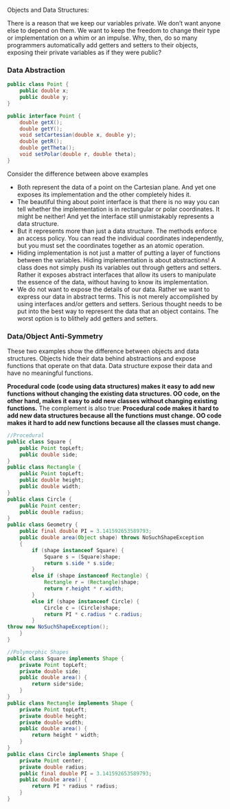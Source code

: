 Objects and Data Structures: 

There is a reason that we keep our variables private. We don’t want anyone else to depend
on them. We want to keep the freedom to change their type or implementation on a whim
or an impulse. Why, then, do so many programmers automatically add getters and setters
to their objects, exposing their private variables as if they were public?

### Data Abstraction
```java
public class Point {
    public double x;
    public double y;
}

public interface Point {
    double getX();
    double getY();
    void setCartesian(double x, double y);
    double getR();
    double getTheta();
    void setPolar(double r, double theta);
}
```
Consider the difference between above examples
* Both represent the data of a point on the Cartesian plane. And yet one exposes its implementation and the other completely
hides it.
* The beautiful thing about point interface is that there is no way you can tell whether the implementation is in rectangular or polar coordinates. It might be neither! And yet the interface still unmistakably represents a data structure.
* But it represents more than just a data structure. The methods enforce an access policy. You can read the individual coordinates independently, but you must set the coordinates together as an atomic operation.
* Hiding implementation is not just a matter of putting a layer of functions between the variables. Hiding implementation is about abstractions! A class does not simply push its variables out through getters and setters. Rather it exposes abstract interfaces that allow its users to manipulate the essence of the data, without having to know its implementation.
* We do not want to expose the details of our data. Rather we want to express our data in abstract terms. This is not
  merely accomplished by using interfaces and/or getters and setters. Serious thought needs to be put into the best way to represent the data that an object contains. The worst option is to blithely add getters and setters.
  
  
### Data/Object Anti-Symmetry
These two examples show the difference between objects and data structures. Objects hide their data behind abstractions and expose functions that operate on that data. Data structure expose their data and have no meaningful functions.

__Procedural code (code using data structures) makes it easy to add new functions without changing the existing data structures. OO code, on the other hand, makes it easy to add new classes without changing existing functions.__
The complement is also true:
__Procedural code makes it hard to add new data structures because all the functions must change. OO code makes it hard to add new functions because all the classes must change.__

```java
//Procedural
public class Square {
    public Point topLeft;
    public double side;
}
public class Rectangle {
    public Point topLeft;
    public double height;
    public double width;
}
public class Circle {
    public Point center;
    public double radius;
}
public class Geometry {
    public final double PI = 3.141592653589793;
    public double area(Object shape) throws NoSuchShapeException
    {
        if (shape instanceof Square) {
            Square s = (Square)shape;
            return s.side * s.side;
        }
        else if (shape instanceof Rectangle) {
            Rectangle r = (Rectangle)shape;
            return r.height * r.width;
        }
        else if (shape instanceof Circle) {
            Circle c = (Circle)shape;
            return PI * c.radius * c.radius;
        }
throw new NoSuchShapeException();
    }
}
```

```java
//Polymorphic Shapes
public class Square implements Shape {
    private Point topLeft;
    private double side;
    public double area() {
        return side*side;
    }
}
public class Rectangle implements Shape {
    private Point topLeft;
    private double height;
    private double width;
    public double area() {
        return height * width;
    }
}
public class Circle implements Shape {
    private Point center;
    private double radius;
    public final double PI = 3.141592653589793;
    public double area() {
        return PI * radius * radius;
    }
}
```